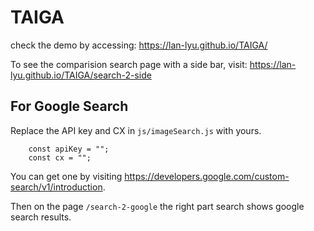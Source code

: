 # TAIGA

check the demo by accessing: https://lan-lyu.github.io/TAIGA/

To see the comparision search page with a side bar, visit: https://lan-lyu.github.io/TAIGA/search-2-side


## For Google Search

Replace the API key and CX in `js/imageSearch.js` with yours. 


```
    const apiKey = "";
    const cx = "";
```

You can get one by visiting https://developers.google.com/custom-search/v1/introduction.

Then on the page `/search-2-google` the right part search shows google search results.